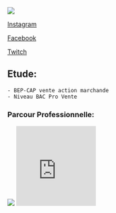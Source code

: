 
  <p><img src= "https://image-uniservice.linternaute.com/image/100/3/1409080080/4079437.jpg"></p>
  <p><a href="https://www.instagram.com/azekiell/">Instagram</a></p>
  <p><a href="https://www.facebook.com/beauvallet.julien">Facebook</a></p>
  <p><a href="https://www.twitch.tv/djub0otv">Twitch</a></p>

  
<h2>Etude:</h2>

    - BEP-CAP vente action marchande
    - Niveau BAC Pro Vente
   
  <h3>Parcour Professionnelle:</h3>

   <title>Armée de l'Air:</title>
   <main>  
   <p><img src= "https://a4-images.myspacecdn.com/images04/8/c3f4ffcffe274591b6ae50a3f2e1cce5/full.jpg">
   <iframe src="https://giphy.com/embed/9P94yLRR2R4LFNNXIg" width="180" height="180" frameBorder="0" class="giphy-embed" allowFullScreen>
   <iframe src="https://giphy.com/embed/ZcZOj4q60MNsQ" width="180" height="180" frameBorder="0" class="giphy-embed" allowFullScreen></p> 
   </main>
<footer>Copyright Julien Beauvallet App</footer>

